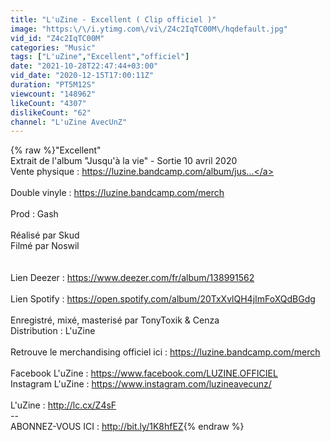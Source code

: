 ```yaml
---
title: "L'uZine - Excellent ( Clip officiel )"
image: "https:\/\/i.ytimg.com\/vi\/Z4c2IqTC00M\/hqdefault.jpg"
vid_id: "Z4c2IqTC00M"
categories: "Music"
tags: ["L'uZine","Excellent","officiel"]
date: "2021-10-28T22:47:44+03:00"
vid_date: "2020-12-15T17:00:11Z"
duration: "PT5M12S"
viewcount: "148962"
likeCount: "4307"
dislikeCount: "62"
channel: "L'uZine AvecUnZ"
---
```

{% raw %}&quot;Excellent&quot; <br />Extrait de l'album &quot;Jusqu'à la vie&quot; - Sortie 10 avril 2020<br />Vente physique : <a rel="nofollow" target="blank" href="https://luzine.bandcamp.com/album/jus...">https://luzine.bandcamp.com/album/jus...</a><br /><br />Double vinyle : <a rel="nofollow" target="blank" href="https://luzine.bandcamp.com/merch">https://luzine.bandcamp.com/merch</a><br /><br />Prod : Gash<br /><br />Réalisé par Skud <br />Filmé par Noswil<br /><br /><br />Lien Deezer : <a rel="nofollow" target="blank" href="https://www.deezer.com/fr/album/138991562">https://www.deezer.com/fr/album/138991562</a><br /><br />Lien Spotify : <a rel="nofollow" target="blank" href="https://open.spotify.com/album/20TxXvlQH4jImFoXQdBGdg">https://open.spotify.com/album/20TxXvlQH4jImFoXQdBGdg</a><br /><br />Enregistré, mixé, masterisé par TonyToxik &amp; Cenza<br />Distribution : L'uZine <br /><br />Retrouve le merchandising officiel ici : <a rel="nofollow" target="blank" href="https://luzine.bandcamp.com/merch">https://luzine.bandcamp.com/merch</a><br /><br />Facebook L'uZine : <a rel="nofollow" target="blank" href="https://www.facebook.com/LUZINE.OFFICIEL">https://www.facebook.com/LUZINE.OFFICIEL</a> <br />Instagram L'uZine : <a rel="nofollow" target="blank" href="https://www.instagram.com/luzineavecunz/">https://www.instagram.com/luzineavecunz/</a> <br /><br />L'uZine : <a rel="nofollow" target="blank" href="http://lc.cx/Z4sF">http://lc.cx/Z4sF</a> <br />-- <br />ABONNEZ-VOUS ICI : <a rel="nofollow" target="blank" href="http://bit.ly/1K8hfEZ">http://bit.ly/1K8hfEZ</a>{% endraw %}
